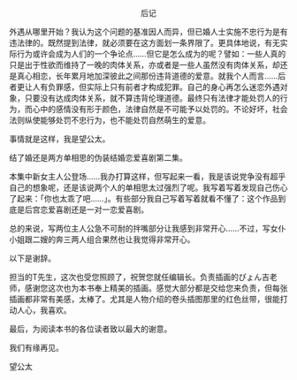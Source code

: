 <p align="center">后记</p>

外遇从哪里开始？我认为这个问题的基准因人而异，但已婚人士实施不忠行为是有违法律的。既然提到法律，就必须要在这方面划一条界限了。更具体地说，有无实际行为或许会成为人们的一个争论点……但它是怎么成为的呢？譬如：一些人真的只是出于性欲而维持了一晚的肉体关系，亦或者是一些人虽然没有肉体关系，却还是真心相恋，长年累月地加深彼此之间那份违背道德的爱意。就我个人而言……后者更让人有负罪感，但实际上只有前者才构成犯罪。自己的身心再怎么迷恋外遇对象，只要没有达成肉体关系，就不算违背伦理道德。最终只有法律才能处罚人的行为，而心中的感情没有形于颜色，法律自然是不可能予以处罚的。不论好坏，社会法则纵使能够处罚不忠行为，也不能处罚自然萌生的爱意。

事情就是这样，我是望公太。

结了婚还是两方单相思的伪装结婚恋爱喜剧第二集。

本集中新女主人公登场……我办打算这样，但写起来一看，我是该说党争没有超乎自己的想象呢，还是该说两个人的单相思太过强烈了呢。我写着写着发现自己伤心了起来：「你也太乖了吧……」。有些部分我自己写着写着就看不懂了：这个作品到底是后宫恋爱喜剧还是一对一恋爱喜剧。

总的来说，写两位主人公急不可耐的拌嘴部分让我感到非常开心……不过，写女仆小姐跟二嫂的奔三两人组合果然也让我觉得非常开心。

以下是谢辞。

担当的T先生，这次也受您照顾了，祝贺您就任编辑长。负责插画的ぴょん吉老师，感谢您这次也为本书奉上精美的插画。感觉大部分都是交给您来负责，但每张插画都非常有美感，太棒了。尤其是人物介绍的卷头插图那里的红色丝带，很能打动人心，我喜欢。

最后，为阅读本书的各位读者致以最大的谢意。

我们有缘再见。

望公太

